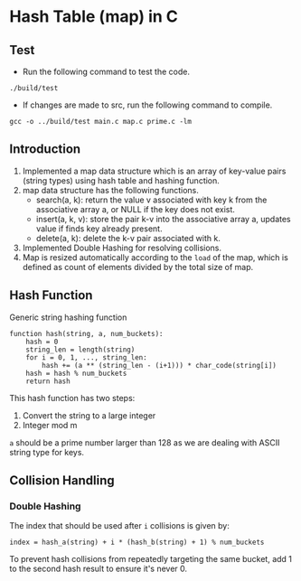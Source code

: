 # Hash Table (map) in C
## Test
- Run the following command to test the code.
```terminal
./build/test
```
- If changes are made to src, run the following command to compile.
```terminal
gcc -o ../build/test main.c map.c prime.c -lm
```

## Introduction
1. Implemented a map data structure which is an array of key-value pairs (string types) using hash table and hashing function.
1. map data structure has the following functions.
    - search(a, k): return the value v associated with key k from the associative array a, or NULL if the key does not exist.
    - insert(a, k, v): store the pair k-v into the associative array a, updates value if finds key already present.
    - delete(a, k): delete the k-v pair associated with k.
1. Implemented Double Hashing for resolving collisions.
1. Map is resized automatically according to the `load` of the map, which is defined as count of elements divided by the total size of map.

## Hash Function
Generic string hashing function
```
function hash(string, a, num_buckets):
    hash = 0
    string_len = length(string)
    for i = 0, 1, ..., string_len:
        hash += (a ** (string_len - (i+1))) * char_code(string[i])
    hash = hash % num_buckets
    return hash
```
This hash function has two steps:

1. Convert the string to a large integer
2. Integer mod m

`a` should be a prime number larger than 128 as we are dealing with ASCII string type for keys.

## Collision Handling
### Double Hashing
The index that should be used after `i` collisions is given by:
```
index = hash_a(string) + i * (hash_b(string) + 1) % num_buckets
```
To prevent hash collisions from repeatedly targeting the same bucket, add 1 to the second hash result to ensure it's never 0.

